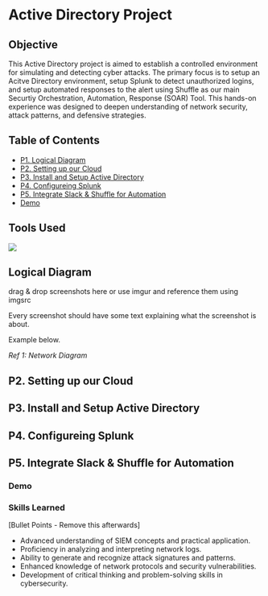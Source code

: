 # Active Directory Project

## Objective
This Active Directory project is aimed to establish a controlled environment for simulating and detecting cyber attacks. The primary focus is to setup an Acitve Directory environment, setup Splunk to detect unauthorized logins, and setup automated responses to the alert using Shuffle as our main Securtiy Orchestration, Automation, Response (SOAR) Tool. This hands-on experience was designed to deepen understanding of network security, attack patterns, and defensive strategies.

## Table of Contents
- <a href="">P1. Logical Diagram</a>
- <a href="">P2. Setting up our Cloud</a>
- <a href="https://google.com">P3. Install and Setup Active Directory</a>
- <a href="https://google.com">P4. Configureing Splunk</a>
- <a href="https://google.com">P5. Integrate Slack & Shuffle for Automation</a>
- <a href="https://google.com">Demo</a>

## Tools Used
<img src="https://img.shields.io/badge/-Security%2B-FF0000?&style=for-the-badge&logo=CompTIA&logoColor=white" />

## Logical Diagram
drag & drop screenshots here or use imgur and reference them using imgsrc

Every screenshot should have some text explaining what the screenshot is about.

Example below.

*Ref 1: Network Diagram*
## P2. Setting up our Cloud 
## P3. Install and Setup Active Directory
## P4. Configureing Splunk 
## P5. Integrate Slack & Shuffle for Automation

### Demo

### Skills Learned
[Bullet Points - Remove this afterwards]

- Advanced understanding of SIEM concepts and practical application.
- Proficiency in analyzing and interpreting network logs.
- Ability to generate and recognize attack signatures and patterns.
- Enhanced knowledge of network protocols and security vulnerabilities.
- Development of critical thinking and problem-solving skills in cybersecurity.
